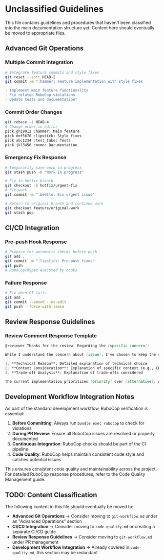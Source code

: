 # Unclassified Guidelines

This file contains guidelines and procedures that haven't been classified into the main documentation structure yet. Content here should eventually be moved to appropriate files.

## Advanced Git Operations

### Multiple Commit Integration

```bash
# Integrate feature commits and style fixes
git reset --soft HEAD~2
git commit -m ":hammer: Feature implementation with style fixes

- Implement main feature functionality
- Fix related RuboCop violations
- Update tests and documentation"
```

### Commit Order Changes

```bash
git rebase -i HEAD~4
# Change order in editor
pick ghi9012 :hammer: Main feature
pick def5678 :lipstick: Style fixes
pick abc1234 :test_tube: Tests
pick jkl3456 :memo: Documentation
```

### Emergency Fix Response

```bash
# Temporarily save work in progress
git stash push -m "Work in progress"

# Fix in hotfix branch
git checkout -b hotfix/urgent-fix
# Fix work
git commit -m ":beetle: Fix urgent issue"

# Return to original branch and continue work
git checkout feature/original-work
git stash pop
```

## CI/CD Integration

### Pre-push Hook Response

```bash
# Prepare for automatic checks before push
git add .
git commit -m ":lipstick: Pre-push fixes"
git push
# RuboCop/RSpec executed by hooks
```

### Failure Response

```bash
# Fix when CI fails
git add .
git commit --amend --no-edit
git push --force-with-lease
```

## Review Response Guidelines

### Review Comment Response Template

```markdown
@reviewer Thanks for the review! Regarding the [specific concern]:

While I understand the concern about [issue], I've chosen to keep the current implementation for the following reasons:

1. **Technical Reason**: Detailed explanation of technical choice
2. **Context Consideration**: Explanation of specific context (e.g., CLI vs library)
3. **Trade-off Analysis**: Explanation of trade-offs considered

The current implementation prioritizes [priority] over [alternative], which I believe is appropriate for this use case.
```

## Development Workflow Integration Notes

As part of the standard development workflow, RuboCop verification is essential:

1. **Before Committing**: Always run `bundle exec rubocop` to check for violations
2. **During PR Review**: Ensure all RuboCop issues are resolved or properly documented  
3. **Continuous Integration**: RuboCop checks should be part of the CI pipeline
4. **Code Quality**: RuboCop helps maintain consistent code style and catches potential issues

This ensures consistent code quality and maintainability across the project. For detailed RuboCop response procedures, refer to the Code Quality Management guide.

## TODO: Content Classification

The following content in this file should eventually be moved to:

- **Advanced Git Operations** → Consider moving to `git-workflow.md` under an "Advanced Operations" section
- **CI/CD Integration** → Consider moving to `code-quality.md` or creating a separate CI/CD guide
- **Review Response Guidelines** → Consider moving to `git-workflow.md` under PR management
- **Development Workflow Integration** → Already covered in `code-quality.md`, this section may be redundant